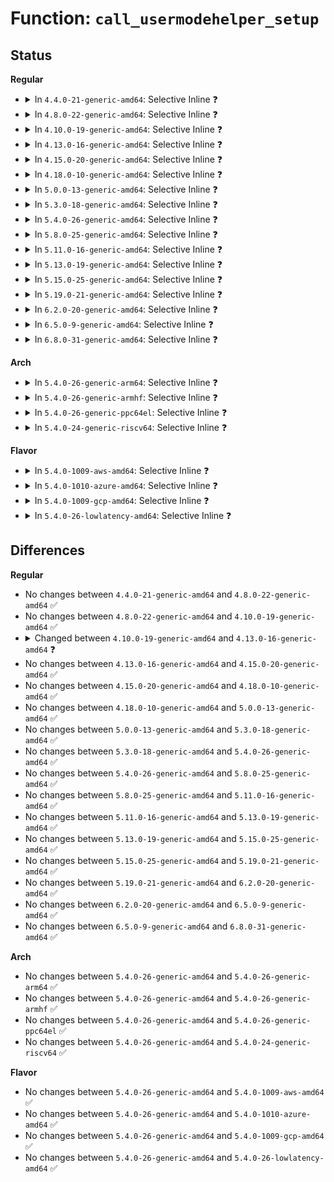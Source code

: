 # Function: <code>call_usermodehelper_setup</code>

## Status
<b>Regular</b>
<ul>
<li>
<details>
<summary>In <code>4.4.0-21-generic-amd64</code>: Selective Inline ❓</summary>

```c
struct subprocess_info * call_usermodehelper_setup(char * path, char * * argv, char * * envp, gfp_t gfp_mask, int (*)(struct subprocess_info *, struct cred *) init, void (*)(struct subprocess_info *) cleanup, void * data)
```

```json
{
  "name": "call_usermodehelper_setup",
  "collision_type": "Unique Global",
  "inline_type": "Selective",
  "funcs": [
    {
      "addr": 18446744071579461892,
      "name": "call_usermodehelper_setup",
      "external": true,
      "loc": "kernel/kmod.c:519",
      "file": "kernel/kmod.c",
      "inline": "not declared, inlined",
      "caller_inline": [
        "kernel/kmod.c:__request_module",
        "kernel/kmod.c:call_usermodehelper"
      ],
      "caller_func": [
        "init/do_mounts_initrd.c:initrd_load",
        "fs/coredump.c:do_coredump",
        "security/keys/request_key.c:call_sbin_request_key",
        "lib/kobject_uevent.c:kobject_uevent_env"
      ]
    }
  ],
  "symbols": [
    {
      "addr": 18446744071579462288,
      "name": "call_usermodehelper_setup",
      "section": ".text",
      "bind": "STB_GLOBAL",
      "size": 152
    }
  ]
}
```
</details>
</li>
<li>
<details>
<summary>In <code>4.8.0-22-generic-amd64</code>: Selective Inline ❓</summary>

```c
struct subprocess_info * call_usermodehelper_setup(char * path, char * * argv, char * * envp, gfp_t gfp_mask, int (*)(struct subprocess_info *, struct cred *) init, void (*)(struct subprocess_info *) cleanup, void * data)
```

```json
{
  "name": "call_usermodehelper_setup",
  "collision_type": "Unique Global",
  "inline_type": "Selective",
  "funcs": [
    {
      "addr": 18446744071579475717,
      "name": "call_usermodehelper_setup",
      "external": true,
      "loc": "kernel/kmod.c:519",
      "file": "kernel/kmod.c",
      "inline": "not declared, inlined",
      "caller_inline": [
        "kernel/kmod.c:call_usermodehelper",
        "kernel/kmod.c:__request_module"
      ],
      "caller_func": [
        "init/do_mounts_initrd.c:initrd_load",
        "fs/coredump.c:do_coredump",
        "security/keys/request_key.c:call_sbin_request_key",
        "lib/kobject_uevent.c:kobject_uevent_env"
      ]
    }
  ],
  "symbols": [
    {
      "addr": 18446744071579475536,
      "name": "call_usermodehelper_setup",
      "section": ".text",
      "bind": "STB_GLOBAL",
      "size": 152
    }
  ]
}
```
</details>
</li>
<li>
<details>
<summary>In <code>4.10.0-19-generic-amd64</code>: Selective Inline ❓</summary>

```c
struct subprocess_info * call_usermodehelper_setup(char * path, char * * argv, char * * envp, gfp_t gfp_mask, int (*)(struct subprocess_info *, struct cred *) init, void (*)(struct subprocess_info *) cleanup, void * data)
```

```json
{
  "name": "call_usermodehelper_setup",
  "collision_type": "Unique Global",
  "inline_type": "Selective",
  "funcs": [
    {
      "addr": 18446744071579496117,
      "name": "call_usermodehelper_setup",
      "external": true,
      "loc": "kernel/kmod.c:519",
      "file": "kernel/kmod.c",
      "inline": "not declared, inlined",
      "caller_inline": [
        "kernel/kmod.c:call_usermodehelper",
        "kernel/kmod.c:__request_module"
      ],
      "caller_func": [
        "fs/coredump.c:do_coredump",
        "security/keys/request_key.c:call_sbin_request_key",
        "lib/kobject_uevent.c:kobject_uevent_env"
      ]
    }
  ],
  "symbols": [
    {
      "addr": 18446744071579495936,
      "name": "call_usermodehelper_setup",
      "section": ".text",
      "bind": "STB_GLOBAL",
      "size": 152
    }
  ]
}
```
</details>
</li>
<li>
<details>
<summary>In <code>4.13.0-16-generic-amd64</code>: Selective Inline ❓</summary>

```c
struct subprocess_info * call_usermodehelper_setup(const char * path, char * * argv, char * * envp, gfp_t gfp_mask, int (*)(struct subprocess_info *, struct cred *) init, void (*)(struct subprocess_info *) cleanup, void * data)
```

```json
{
  "name": "call_usermodehelper_setup",
  "collision_type": "Unique Global",
  "inline_type": "Selective",
  "funcs": [
    {
      "addr": 18446744071579484597,
      "name": "call_usermodehelper_setup",
      "external": true,
      "loc": "kernel/kmod.c:536",
      "file": "kernel/kmod.c",
      "inline": "not declared, inlined",
      "caller_inline": [
        "kernel/kmod.c:call_usermodehelper",
        "kernel/kmod.c:__request_module"
      ],
      "caller_func": [
        "fs/coredump.c:do_coredump",
        "security/keys/request_key.c:call_sbin_request_key",
        "lib/kobject_uevent.c:kobject_uevent_env"
      ]
    }
  ],
  "symbols": [
    {
      "addr": 18446744071579484752,
      "name": "call_usermodehelper_setup",
      "section": ".text",
      "bind": "STB_GLOBAL",
      "size": 152
    }
  ]
}
```
</details>
</li>
<li>
<details>
<summary>In <code>4.15.0-20-generic-amd64</code>: Selective Inline ❓</summary>

```c
struct subprocess_info * call_usermodehelper_setup(const char * path, char * * argv, char * * envp, gfp_t gfp_mask, int (*)(struct subprocess_info *, struct cred *) init, void (*)(struct subprocess_info *) cleanup, void * data)
```

```json
{
  "name": "call_usermodehelper_setup",
  "collision_type": "Unique Global",
  "inline_type": "Selective",
  "funcs": [
    {
      "addr": 18446744071579512501,
      "name": "call_usermodehelper_setup",
      "external": true,
      "loc": "kernel/umh.c:367",
      "file": "kernel/umh.c",
      "inline": "not declared, inlined",
      "caller_inline": [
        "kernel/umh.c:call_usermodehelper"
      ],
      "caller_func": [
        "kernel/kmod.c:__request_module",
        "fs/coredump.c:do_coredump",
        "security/keys/request_key.c:call_sbin_request_key",
        "lib/kobject_uevent.c:kobject_uevent_env"
      ]
    }
  ],
  "symbols": [
    {
      "addr": 18446744071579512656,
      "name": "call_usermodehelper_setup",
      "section": ".text",
      "bind": "STB_GLOBAL",
      "size": 152
    }
  ]
}
```
</details>
</li>
<li>
<details>
<summary>In <code>4.18.0-10-generic-amd64</code>: Selective Inline ❓</summary>

```c
struct subprocess_info * call_usermodehelper_setup(const char * path, char * * argv, char * * envp, gfp_t gfp_mask, int (*)(struct subprocess_info *, struct cred *) init, void (*)(struct subprocess_info *) cleanup, void * data)
```

```json
{
  "name": "call_usermodehelper_setup",
  "collision_type": "Unique Global",
  "inline_type": "Selective",
  "funcs": [
    {
      "addr": 18446744071579538745,
      "name": "call_usermodehelper_setup",
      "external": true,
      "loc": "kernel/umh.c:374",
      "file": "kernel/umh.c",
      "inline": "not declared, inlined",
      "caller_inline": [
        "kernel/umh.c:call_usermodehelper"
      ],
      "caller_func": [
        "kernel/kmod.c:__request_module",
        "fs/coredump.c:do_coredump",
        "security/keys/request_key.c:call_sbin_request_key",
        "lib/kobject_uevent.c:kobject_uevent_env"
      ]
    }
  ],
  "symbols": [
    {
      "addr": 18446744071579538864,
      "name": "call_usermodehelper_setup",
      "section": ".text",
      "bind": "STB_GLOBAL",
      "size": 152
    }
  ]
}
```
</details>
</li>
<li>
<details>
<summary>In <code>5.0.0-13-generic-amd64</code>: Selective Inline ❓</summary>

```c
struct subprocess_info * call_usermodehelper_setup(const char * path, char * * argv, char * * envp, gfp_t gfp_mask, int (*)(struct subprocess_info *, struct cred *) init, void (*)(struct subprocess_info *) cleanup, void * data)
```

```json
{
  "name": "call_usermodehelper_setup",
  "collision_type": "Unique Global",
  "inline_type": "Selective",
  "funcs": [
    {
      "addr": 18446744071579575337,
      "name": "call_usermodehelper_setup",
      "external": true,
      "loc": "kernel/umh.c:378",
      "file": "kernel/umh.c",
      "inline": "not declared, inlined",
      "caller_inline": [
        "kernel/umh.c:call_usermodehelper"
      ],
      "caller_func": [
        "kernel/kmod.c:__request_module",
        "fs/coredump.c:do_coredump",
        "security/keys/request_key.c:call_sbin_request_key",
        "lib/kobject_uevent.c:kobject_uevent_env"
      ]
    }
  ],
  "symbols": [
    {
      "addr": 18446744071579575904,
      "name": "call_usermodehelper_setup",
      "section": ".text",
      "bind": "STB_GLOBAL",
      "size": 172
    }
  ]
}
```
</details>
</li>
<li>
<details>
<summary>In <code>5.3.0-18-generic-amd64</code>: Selective Inline ❓</summary>

```c
struct subprocess_info * call_usermodehelper_setup(const char * path, char * * argv, char * * envp, gfp_t gfp_mask, int (*)(struct subprocess_info *, struct cred *) init, void (*)(struct subprocess_info *) cleanup, void * data)
```

```json
{
  "name": "call_usermodehelper_setup",
  "collision_type": "Unique Global",
  "inline_type": "Selective",
  "funcs": [
    {
      "addr": 18446744071579598793,
      "name": "call_usermodehelper_setup",
      "external": true,
      "loc": "kernel/umh.c:379",
      "file": "kernel/umh.c",
      "inline": "not declared, inlined",
      "caller_inline": [
        "kernel/umh.c:call_usermodehelper"
      ],
      "caller_func": [
        "kernel/kmod.c:__request_module",
        "fs/coredump.c:do_coredump",
        "security/keys/request_key.c:call_sbin_request_key",
        "lib/kobject_uevent.c:kobject_uevent_env"
      ]
    }
  ],
  "symbols": [
    {
      "addr": 18446744071579599360,
      "name": "call_usermodehelper_setup",
      "section": ".text",
      "bind": "STB_GLOBAL",
      "size": 166
    }
  ]
}
```
</details>
</li>
<li>
<details>
<summary>In <code>5.4.0-26-generic-amd64</code>: Selective Inline ❓</summary>

```c
struct subprocess_info * call_usermodehelper_setup(const char * path, char * * argv, char * * envp, gfp_t gfp_mask, int (*)(struct subprocess_info *, struct cred *) init, void (*)(struct subprocess_info *) cleanup, void * data)
```

```json
{
  "name": "call_usermodehelper_setup",
  "collision_type": "Unique Global",
  "inline_type": "Selective",
  "funcs": [
    {
      "addr": 18446744071579624649,
      "name": "call_usermodehelper_setup",
      "external": true,
      "loc": "kernel/umh.c:379",
      "file": "kernel/umh.c",
      "inline": "not declared, inlined",
      "caller_inline": [
        "kernel/umh.c:call_usermodehelper"
      ],
      "caller_func": [
        "kernel/kmod.c:__request_module",
        "fs/coredump.c:do_coredump",
        "security/keys/request_key.c:call_sbin_request_key",
        "lib/kobject_uevent.c:kobject_uevent_env"
      ]
    }
  ],
  "symbols": [
    {
      "addr": 18446744071579625216,
      "name": "call_usermodehelper_setup",
      "section": ".text",
      "bind": "STB_GLOBAL",
      "size": 166
    }
  ]
}
```
</details>
</li>
<li>
<details>
<summary>In <code>5.8.0-25-generic-amd64</code>: Selective Inline ❓</summary>

```c
struct subprocess_info * call_usermodehelper_setup(const char * path, char * * argv, char * * envp, gfp_t gfp_mask, int (*)(struct subprocess_info *, struct cred *) init, void (*)(struct subprocess_info *) cleanup, void * data)
```

```json
{
  "name": "call_usermodehelper_setup",
  "collision_type": "Unique Global",
  "inline_type": "Selective",
  "funcs": [
    {
      "addr": 18446744071579653801,
      "name": "call_usermodehelper_setup",
      "external": true,
      "loc": "kernel/umh.c:379",
      "file": "kernel/umh.c",
      "inline": "not declared, inlined",
      "caller_inline": [
        "kernel/umh.c:call_usermodehelper"
      ],
      "caller_func": [
        "kernel/kmod.c:call_modprobe",
        "fs/coredump.c:do_coredump",
        "security/keys/request_key.c:call_sbin_request_key",
        "lib/kobject_uevent.c:kobject_uevent_env"
      ]
    }
  ],
  "symbols": [
    {
      "addr": 18446744071579653184,
      "name": "call_usermodehelper_setup",
      "section": ".text",
      "bind": "STB_GLOBAL",
      "size": 166
    }
  ]
}
```
</details>
</li>
<li>
<details>
<summary>In <code>5.11.0-16-generic-amd64</code>: Selective Inline ❓</summary>

```c
struct subprocess_info * call_usermodehelper_setup(const char * path, char * * argv, char * * envp, gfp_t gfp_mask, int (*)(struct subprocess_info *, struct cred *) init, void (*)(struct subprocess_info *) cleanup, void * data)
```

```json
{
  "name": "call_usermodehelper_setup",
  "collision_type": "Unique Global",
  "inline_type": "Selective",
  "funcs": [
    {
      "addr": 18446744071579634137,
      "name": "call_usermodehelper_setup",
      "external": true,
      "loc": "kernel/umh.c:356",
      "file": "kernel/umh.c",
      "inline": "not declared, inlined",
      "caller_inline": [
        "kernel/umh.c:call_usermodehelper"
      ],
      "caller_func": [
        "kernel/usermode_driver.c:fork_usermode_driver",
        "kernel/kmod.c:call_modprobe",
        "fs/coredump.c:do_coredump",
        "security/keys/request_key.c:call_sbin_request_key",
        "lib/kobject_uevent.c:kobject_uevent_env"
      ]
    }
  ],
  "symbols": [
    {
      "addr": 18446744071579633280,
      "name": "call_usermodehelper_setup",
      "section": ".text",
      "bind": "STB_GLOBAL",
      "size": 166
    }
  ]
}
```
</details>
</li>
<li>
<details>
<summary>In <code>5.13.0-19-generic-amd64</code>: Selective Inline ❓</summary>

```c
struct subprocess_info * call_usermodehelper_setup(const char * path, char * * argv, char * * envp, gfp_t gfp_mask, int (*)(struct subprocess_info *, struct cred *) init, void (*)(struct subprocess_info *) cleanup, void * data)
```

```json
{
  "name": "call_usermodehelper_setup",
  "collision_type": "Unique Global",
  "inline_type": "Selective",
  "funcs": [
    {
      "addr": 18446744071579640793,
      "name": "call_usermodehelper_setup",
      "external": true,
      "loc": "kernel/umh.c:358",
      "file": "kernel/umh.c",
      "inline": "not declared, inlined",
      "caller_inline": [
        "kernel/umh.c:call_usermodehelper"
      ],
      "caller_func": [
        "kernel/usermode_driver.c:fork_usermode_driver",
        "kernel/kmod.c:__request_module",
        "fs/coredump.c:do_coredump",
        "security/keys/request_key.c:call_sbin_request_key",
        "lib/kobject_uevent.c:kobject_uevent_env"
      ]
    }
  ],
  "symbols": [
    {
      "addr": 18446744071579639936,
      "name": "call_usermodehelper_setup",
      "section": ".text",
      "bind": "STB_GLOBAL",
      "size": 166
    }
  ]
}
```
</details>
</li>
<li>
<details>
<summary>In <code>5.15.0-25-generic-amd64</code>: Selective Inline ❓</summary>

```c
struct subprocess_info * call_usermodehelper_setup(const char * path, char * * argv, char * * envp, gfp_t gfp_mask, int (*)(struct subprocess_info *, struct cred *) init, void (*)(struct subprocess_info *) cleanup, void * data)
```

```json
{
  "name": "call_usermodehelper_setup",
  "collision_type": "Unique Global",
  "inline_type": "Selective",
  "funcs": [
    {
      "addr": 18446744071579717401,
      "name": "call_usermodehelper_setup",
      "external": true,
      "loc": "kernel/umh.c:358",
      "file": "kernel/umh.c",
      "inline": "not declared, inlined",
      "caller_inline": [
        "kernel/umh.c:call_usermodehelper"
      ],
      "caller_func": [
        "kernel/usermode_driver.c:fork_usermode_driver",
        "kernel/kmod.c:__request_module",
        "fs/coredump.c:do_coredump",
        "security/keys/request_key.c:call_sbin_request_key",
        "lib/kobject_uevent.c:kobject_uevent_env"
      ]
    }
  ],
  "symbols": [
    {
      "addr": 18446744071579716448,
      "name": "call_usermodehelper_setup",
      "section": ".text",
      "bind": "STB_GLOBAL",
      "size": 257
    }
  ]
}
```
</details>
</li>
<li>
<details>
<summary>In <code>5.19.0-21-generic-amd64</code>: Selective Inline ❓</summary>

```c
struct subprocess_info * call_usermodehelper_setup(const char * path, char * * argv, char * * envp, gfp_t gfp_mask, int (*)(struct subprocess_info *, struct cred *) init, void (*)(struct subprocess_info *) cleanup, void * data)
```

```json
{
  "name": "call_usermodehelper_setup",
  "collision_type": "Unique Global",
  "inline_type": "Selective",
  "funcs": [
    {
      "addr": 18446744071579819737,
      "name": "call_usermodehelper_setup",
      "external": true,
      "loc": "kernel/umh.c:358",
      "file": "kernel/umh.c",
      "inline": "not declared, inlined",
      "caller_inline": [
        "kernel/umh.c:call_usermodehelper"
      ],
      "caller_func": [
        "kernel/usermode_driver.c:fork_usermode_driver",
        "kernel/kmod.c:__request_module",
        "fs/coredump.c:do_coredump",
        "security/keys/request_key.c:call_sbin_request_key",
        "lib/kobject_uevent.c:kobject_uevent_env"
      ]
    }
  ],
  "symbols": [
    {
      "addr": 18446744071579818736,
      "name": "call_usermodehelper_setup",
      "section": ".text",
      "bind": "STB_GLOBAL",
      "size": 275
    }
  ]
}
```
</details>
</li>
<li>
<details>
<summary>In <code>6.2.0-20-generic-amd64</code>: Selective Inline ❓</summary>

```c
struct subprocess_info * call_usermodehelper_setup(const char * path, char * * argv, char * * envp, gfp_t gfp_mask, int (*)(struct subprocess_info *, struct cred *) init, void (*)(struct subprocess_info *) cleanup, void * data)
```

```json
{
  "name": "call_usermodehelper_setup",
  "collision_type": "Unique Global",
  "inline_type": "Selective",
  "funcs": [
    {
      "addr": 18446744071579956137,
      "name": "call_usermodehelper_setup",
      "external": true,
      "loc": "kernel/umh.c:359",
      "file": "kernel/umh.c",
      "inline": "not declared, inlined",
      "caller_inline": [
        "kernel/umh.c:call_usermodehelper"
      ],
      "caller_func": [
        "kernel/usermode_driver.c:fork_usermode_driver",
        "kernel/kmod.c:__request_module",
        "fs/coredump.c:do_coredump",
        "security/keys/request_key.c:call_sbin_request_key",
        "lib/kobject_uevent.c:kobject_uevent_env"
      ]
    }
  ],
  "symbols": [
    {
      "addr": 18446744071579955056,
      "name": "call_usermodehelper_setup",
      "section": ".text",
      "bind": "STB_GLOBAL",
      "size": 274
    }
  ]
}
```
</details>
</li>
<li>
<details>
<summary>In <code>6.5.0-9-generic-amd64</code>: Selective Inline ❓</summary>

```c
struct subprocess_info * call_usermodehelper_setup(const char * path, char * * argv, char * * envp, gfp_t gfp_mask, int (*)(struct subprocess_info *, struct cred *) init, void (*)(struct subprocess_info *) cleanup, void * data)
```

```json
{
  "name": "call_usermodehelper_setup",
  "collision_type": "Unique Global",
  "inline_type": "Selective",
  "funcs": [
    {
      "addr": 18446744071580006473,
      "name": "call_usermodehelper_setup",
      "external": true,
      "loc": "kernel/umh.c:356",
      "file": "kernel/umh.c",
      "inline": "not declared, inlined",
      "caller_inline": [
        "kernel/umh.c:call_usermodehelper"
      ],
      "caller_func": [
        "kernel/usermode_driver.c:fork_usermode_driver",
        "kernel/module/kmod.c:__request_module",
        "fs/coredump.c:do_coredump",
        "security/keys/request_key.c:call_sbin_request_key",
        "lib/kobject_uevent.c:kobject_uevent_env"
      ]
    }
  ],
  "symbols": [
    {
      "addr": 18446744071580005392,
      "name": "call_usermodehelper_setup",
      "section": ".text",
      "bind": "STB_GLOBAL",
      "size": 274
    }
  ]
}
```
</details>
</li>
<li>
<details>
<summary>In <code>6.8.0-31-generic-amd64</code>: Selective Inline ❓</summary>

```c
struct subprocess_info * call_usermodehelper_setup(const char * path, char * * argv, char * * envp, gfp_t gfp_mask, int (*)(struct subprocess_info *, struct cred *) init, void (*)(struct subprocess_info *) cleanup, void * data)
```

```json
{
  "name": "call_usermodehelper_setup",
  "collision_type": "Unique Global",
  "inline_type": "Selective",
  "funcs": [
    {
      "addr": 18446744071580046150,
      "name": "call_usermodehelper_setup",
      "external": true,
      "loc": "kernel/umh.c:356",
      "file": "kernel/umh.c",
      "inline": "not declared, inlined",
      "caller_inline": [
        "kernel/umh.c:call_usermodehelper"
      ],
      "caller_func": [
        "kernel/module/kmod.c:__request_module",
        "fs/coredump.c:do_coredump",
        "security/keys/request_key.c:call_sbin_request_key",
        "lib/kobject_uevent.c:kobject_uevent_env"
      ]
    }
  ],
  "symbols": [
    {
      "addr": 18446744071580045040,
      "name": "call_usermodehelper_setup",
      "section": ".text",
      "bind": "STB_GLOBAL",
      "size": 302
    }
  ]
}
```
</details>
</li>
</ul>
<b>Arch</b>
<ul>
<li>
<details>
<summary>In <code>5.4.0-26-generic-arm64</code>: Selective Inline ❓</summary>

```c
struct subprocess_info * call_usermodehelper_setup(const char * path, char * * argv, char * * envp, gfp_t gfp_mask, int (*)(struct subprocess_info *, struct cred *) init, void (*)(struct subprocess_info *) cleanup, void * data)
```

```json
{
  "name": "call_usermodehelper_setup",
  "collision_type": "Unique Global",
  "inline_type": "Selective",
  "funcs": [
    {
      "addr": 18446603336490790496,
      "name": "call_usermodehelper_setup",
      "external": true,
      "loc": "kernel/umh.c:379",
      "file": "kernel/umh.c",
      "inline": "not declared, inlined",
      "caller_inline": [
        "kernel/umh.c:call_usermodehelper"
      ],
      "caller_func": [
        "kernel/kmod.c:__request_module",
        "fs/coredump.c:do_coredump",
        "security/keys/request_key.c:call_sbin_request_key",
        "lib/kobject_uevent.c:kobject_uevent_env"
      ]
    }
  ],
  "symbols": [
    {
      "addr": 18446603336490789448,
      "name": "call_usermodehelper_setup",
      "section": ".text",
      "bind": "STB_GLOBAL",
      "size": 172
    }
  ]
}
```
</details>
</li>
<li>
<details>
<summary>In <code>5.4.0-26-generic-armhf</code>: Selective Inline ❓</summary>

```c
struct subprocess_info * call_usermodehelper_setup(const char * path, char * * argv, char * * envp, gfp_t gfp_mask, int (*)(struct subprocess_info *, struct cred *) init, void (*)(struct subprocess_info *) cleanup, void * data)
```

```json
{
  "name": "call_usermodehelper_setup",
  "collision_type": "Unique Global",
  "inline_type": "Selective",
  "funcs": [
    {
      "addr": 3224826828,
      "name": "call_usermodehelper_setup",
      "external": true,
      "loc": "kernel/umh.c:379",
      "file": "kernel/umh.c",
      "inline": "not declared, inlined",
      "caller_inline": [
        "kernel/umh.c:call_usermodehelper"
      ],
      "caller_func": [
        "kernel/kmod.c:__request_module",
        "fs/coredump.c:do_coredump",
        "security/keys/request_key.c:call_sbin_request_key",
        "lib/kobject_uevent.c:kobject_uevent_env"
      ]
    }
  ],
  "symbols": [
    {
      "addr": 3224826960,
      "name": "call_usermodehelper_setup",
      "section": ".text",
      "bind": "STB_GLOBAL",
      "size": 148
    }
  ]
}
```
</details>
</li>
<li>
<details>
<summary>In <code>5.4.0-26-generic-ppc64el</code>: Selective Inline ❓</summary>

```c
struct subprocess_info * call_usermodehelper_setup(const char * path, char * * argv, char * * envp, gfp_t gfp_mask, int (*)(struct subprocess_info *, struct cred *) init, void (*)(struct subprocess_info *) cleanup, void * data)
```

```json
{
  "name": "call_usermodehelper_setup",
  "collision_type": "Unique Global",
  "inline_type": "Selective",
  "funcs": [
    {
      "addr": 13835058055283617752,
      "name": "call_usermodehelper_setup",
      "external": true,
      "loc": "kernel/umh.c:379",
      "file": "kernel/umh.c",
      "inline": "not declared, inlined",
      "caller_inline": [
        "kernel/umh.c:call_usermodehelper"
      ],
      "caller_func": [
        "kernel/kmod.c:__request_module",
        "fs/coredump.c:do_coredump",
        "security/keys/request_key.c:call_sbin_request_key",
        "lib/kobject_uevent.c:kobject_uevent_env"
      ]
    }
  ],
  "symbols": [
    {
      "addr": 13835058055283617440,
      "name": "call_usermodehelper_setup",
      "section": ".text",
      "bind": "STB_GLOBAL",
      "size": 236
    }
  ]
}
```
</details>
</li>
<li>
<details>
<summary>In <code>5.4.0-24-generic-riscv64</code>: Selective Inline ❓</summary>

```c
struct subprocess_info * call_usermodehelper_setup(const char * path, char * * argv, char * * envp, gfp_t gfp_mask, int (*)(struct subprocess_info *, struct cred *) init, void (*)(struct subprocess_info *) cleanup, void * data)
```

```json
{
  "name": "call_usermodehelper_setup",
  "collision_type": "Unique Global",
  "inline_type": "Selective",
  "funcs": [
    {
      "addr": 18446743936271471626,
      "name": "call_usermodehelper_setup",
      "external": true,
      "loc": "kernel/umh.c:379",
      "file": "kernel/umh.c",
      "inline": "not declared, inlined",
      "caller_inline": [
        "kernel/umh.c:call_usermodehelper"
      ],
      "caller_func": [
        "kernel/kmod.c:__request_module",
        "fs/coredump.c:do_coredump",
        "security/keys/request_key.c:call_sbin_request_key",
        "lib/kobject_uevent.c:kobject_uevent_env"
      ]
    }
  ],
  "symbols": [
    {
      "addr": 18446743936271471776,
      "name": "call_usermodehelper_setup",
      "section": ".text",
      "bind": "STB_GLOBAL",
      "size": 164
    }
  ]
}
```
</details>
</li>
</ul>
<b>Flavor</b>
<ul>
<li>
<details>
<summary>In <code>5.4.0-1009-aws-amd64</code>: Selective Inline ❓</summary>

```c
struct subprocess_info * call_usermodehelper_setup(const char * path, char * * argv, char * * envp, gfp_t gfp_mask, int (*)(struct subprocess_info *, struct cred *) init, void (*)(struct subprocess_info *) cleanup, void * data)
```

```json
{
  "name": "call_usermodehelper_setup",
  "collision_type": "Unique Global",
  "inline_type": "Selective",
  "funcs": [
    {
      "addr": 18446744071579600953,
      "name": "call_usermodehelper_setup",
      "external": true,
      "loc": "kernel/umh.c:379",
      "file": "kernel/umh.c",
      "inline": "not declared, inlined",
      "caller_inline": [
        "kernel/umh.c:call_usermodehelper"
      ],
      "caller_func": [
        "kernel/kmod.c:__request_module",
        "fs/coredump.c:do_coredump",
        "security/keys/request_key.c:call_sbin_request_key",
        "lib/kobject_uevent.c:kobject_uevent_env"
      ]
    }
  ],
  "symbols": [
    {
      "addr": 18446744071579601520,
      "name": "call_usermodehelper_setup",
      "section": ".text",
      "bind": "STB_GLOBAL",
      "size": 166
    }
  ]
}
```
</details>
</li>
<li>
<details>
<summary>In <code>5.4.0-1010-azure-amd64</code>: Selective Inline ❓</summary>

```c
struct subprocess_info * call_usermodehelper_setup(const char * path, char * * argv, char * * envp, gfp_t gfp_mask, int (*)(struct subprocess_info *, struct cred *) init, void (*)(struct subprocess_info *) cleanup, void * data)
```

```json
{
  "name": "call_usermodehelper_setup",
  "collision_type": "Unique Global",
  "inline_type": "Selective",
  "funcs": [
    {
      "addr": 18446744071579529593,
      "name": "call_usermodehelper_setup",
      "external": true,
      "loc": "kernel/umh.c:379",
      "file": "kernel/umh.c",
      "inline": "not declared, inlined",
      "caller_inline": [
        "kernel/umh.c:call_usermodehelper"
      ],
      "caller_func": [
        "kernel/kmod.c:__request_module",
        "fs/coredump.c:do_coredump",
        "security/keys/request_key.c:call_sbin_request_key",
        "lib/kobject_uevent.c:kobject_uevent_env"
      ]
    }
  ],
  "symbols": [
    {
      "addr": 18446744071579530160,
      "name": "call_usermodehelper_setup",
      "section": ".text",
      "bind": "STB_GLOBAL",
      "size": 166
    }
  ]
}
```
</details>
</li>
<li>
<details>
<summary>In <code>5.4.0-1009-gcp-amd64</code>: Selective Inline ❓</summary>

```c
struct subprocess_info * call_usermodehelper_setup(const char * path, char * * argv, char * * envp, gfp_t gfp_mask, int (*)(struct subprocess_info *, struct cred *) init, void (*)(struct subprocess_info *) cleanup, void * data)
```

```json
{
  "name": "call_usermodehelper_setup",
  "collision_type": "Unique Global",
  "inline_type": "Selective",
  "funcs": [
    {
      "addr": 18446744071579598233,
      "name": "call_usermodehelper_setup",
      "external": true,
      "loc": "kernel/umh.c:379",
      "file": "kernel/umh.c",
      "inline": "not declared, inlined",
      "caller_inline": [
        "kernel/umh.c:call_usermodehelper"
      ],
      "caller_func": [
        "kernel/kmod.c:__request_module",
        "fs/coredump.c:do_coredump",
        "security/keys/request_key.c:call_sbin_request_key",
        "lib/kobject_uevent.c:kobject_uevent_env"
      ]
    }
  ],
  "symbols": [
    {
      "addr": 18446744071579598800,
      "name": "call_usermodehelper_setup",
      "section": ".text",
      "bind": "STB_GLOBAL",
      "size": 166
    }
  ]
}
```
</details>
</li>
<li>
<details>
<summary>In <code>5.4.0-26-lowlatency-amd64</code>: Selective Inline ❓</summary>

```c
struct subprocess_info * call_usermodehelper_setup(const char * path, char * * argv, char * * envp, gfp_t gfp_mask, int (*)(struct subprocess_info *, struct cred *) init, void (*)(struct subprocess_info *) cleanup, void * data)
```

```json
{
  "name": "call_usermodehelper_setup",
  "collision_type": "Unique Global",
  "inline_type": "Selective",
  "funcs": [
    {
      "addr": 18446744071579632729,
      "name": "call_usermodehelper_setup",
      "external": true,
      "loc": "kernel/umh.c:379",
      "file": "kernel/umh.c",
      "inline": "not declared, inlined",
      "caller_inline": [
        "kernel/umh.c:call_usermodehelper"
      ],
      "caller_func": [
        "kernel/kmod.c:__request_module",
        "fs/coredump.c:do_coredump",
        "security/keys/request_key.c:call_sbin_request_key",
        "lib/kobject_uevent.c:kobject_uevent_env"
      ]
    }
  ],
  "symbols": [
    {
      "addr": 18446744071579632848,
      "name": "call_usermodehelper_setup",
      "section": ".text",
      "bind": "STB_GLOBAL",
      "size": 166
    }
  ]
}
```
</details>
</li>
</ul>

## Differences
<b>Regular</b>
<ul>
<li>
No changes between <code>4.4.0-21-generic-amd64</code> and <code>4.8.0-22-generic-amd64</code> ✅
</li>
<li>
No changes between <code>4.8.0-22-generic-amd64</code> and <code>4.10.0-19-generic-amd64</code> ✅
</li>
<li>
<details>
<summary>Changed between <code>4.10.0-19-generic-amd64</code> and <code>4.13.0-16-generic-amd64</code> ❓</summary>
<ul>
<li>
<b>Param type changed. </b>
<code>char * path</code> ➡️ <code>const char * path</code>
</li>
</ul>
</details>
</li>
<li>
No changes between <code>4.13.0-16-generic-amd64</code> and <code>4.15.0-20-generic-amd64</code> ✅
</li>
<li>
No changes between <code>4.15.0-20-generic-amd64</code> and <code>4.18.0-10-generic-amd64</code> ✅
</li>
<li>
No changes between <code>4.18.0-10-generic-amd64</code> and <code>5.0.0-13-generic-amd64</code> ✅
</li>
<li>
No changes between <code>5.0.0-13-generic-amd64</code> and <code>5.3.0-18-generic-amd64</code> ✅
</li>
<li>
No changes between <code>5.3.0-18-generic-amd64</code> and <code>5.4.0-26-generic-amd64</code> ✅
</li>
<li>
No changes between <code>5.4.0-26-generic-amd64</code> and <code>5.8.0-25-generic-amd64</code> ✅
</li>
<li>
No changes between <code>5.8.0-25-generic-amd64</code> and <code>5.11.0-16-generic-amd64</code> ✅
</li>
<li>
No changes between <code>5.11.0-16-generic-amd64</code> and <code>5.13.0-19-generic-amd64</code> ✅
</li>
<li>
No changes between <code>5.13.0-19-generic-amd64</code> and <code>5.15.0-25-generic-amd64</code> ✅
</li>
<li>
No changes between <code>5.15.0-25-generic-amd64</code> and <code>5.19.0-21-generic-amd64</code> ✅
</li>
<li>
No changes between <code>5.19.0-21-generic-amd64</code> and <code>6.2.0-20-generic-amd64</code> ✅
</li>
<li>
No changes between <code>6.2.0-20-generic-amd64</code> and <code>6.5.0-9-generic-amd64</code> ✅
</li>
<li>
No changes between <code>6.5.0-9-generic-amd64</code> and <code>6.8.0-31-generic-amd64</code> ✅
</li>
</ul>
<b>Arch</b>
<ul>
<li>
No changes between <code>5.4.0-26-generic-amd64</code> and <code>5.4.0-26-generic-arm64</code> ✅
</li>
<li>
No changes between <code>5.4.0-26-generic-amd64</code> and <code>5.4.0-26-generic-armhf</code> ✅
</li>
<li>
No changes between <code>5.4.0-26-generic-amd64</code> and <code>5.4.0-26-generic-ppc64el</code> ✅
</li>
<li>
No changes between <code>5.4.0-26-generic-amd64</code> and <code>5.4.0-24-generic-riscv64</code> ✅
</li>
</ul>
<b>Flavor</b>
<ul>
<li>
No changes between <code>5.4.0-26-generic-amd64</code> and <code>5.4.0-1009-aws-amd64</code> ✅
</li>
<li>
No changes between <code>5.4.0-26-generic-amd64</code> and <code>5.4.0-1010-azure-amd64</code> ✅
</li>
<li>
No changes between <code>5.4.0-26-generic-amd64</code> and <code>5.4.0-1009-gcp-amd64</code> ✅
</li>
<li>
No changes between <code>5.4.0-26-generic-amd64</code> and <code>5.4.0-26-lowlatency-amd64</code> ✅
</li>
</ul>

